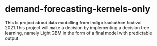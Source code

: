 # demand-forecasting-kernels-only
This Is project about data modelling from indigo hackathon festival 2021.This project will make a decision by implementing a decision tree learning, namely Light GBM in the form of a final model with predictable output.
